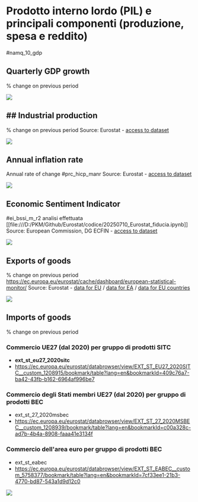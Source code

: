 # Prodotto interno lordo (PIL) e principali componenti (produzione, spesa e reddito)

#namq_10_gdp

## Quarterly GDP growth

% change on previous period

![](md/media/Pasted%20image%2020250713171810.png)



## ## Industrial production

% change on previous period
Source: Eurostat - [access to dataset](https://ec.europa.eu/eurostat/databrowser/bookmark/30f4c16f-0879-4278-9b45-f1561f2f90cb?lang=en)



![](md/media/Pasted%20image%2020250713171824.png)


## Annual inflation rate

Annual rate of change #prc_hicp_manr
Source: Eurostat - [access to dataset](https://ec.europa.eu/eurostat/databrowser/bookmark/f26d743c-d3db-400f-8a36-1e6518743e06?lang=en)

![](md/media/Pasted%20image%2020250713171925.png)


## Economic Sentiment Indicator

#ei_bssi_m_r2 analisi effettuata [[file:///D:/PKM/Github/Eurostat/codice/20250710_Eurostat_fiducia.ipynb]]
Source: European Commission, DG ECFIN - [access to dataset](https://ec.europa.eu/eurostat/databrowser/view/EI_BSSI_M_R2__custom_4981313/default/table?lang=en)

![](md/media/Pasted%20image%2020250713172039.png)



## Exports of goods

% change on previous period
https://ec.europa.eu/eurostat/cache/dashboard/european-statistical-monitor/
Source: Eurostat - [data for EU](https://ec.europa.eu/eurostat/databrowser/bookmark/bc405053-07b0-4d2b-8dcf-4d41b1f983db?lang=en) / [data for EA](https://ec.europa.eu/eurostat/databrowser/bookmark/d0f93f0a-c1cf-493e-bc90-51d1506726d9?lang=en) / [data for EU countries](https://ec.europa.eu/eurostat/databrowser/bookmark/7bb799c8-92a0-4920-a307-eb07e887c78e?lang=en)

![](md/media/Pasted%20image%2020250713172202.png)

## Imports of goods

% change on previous period

### Commercio UE27 (dal 2020) per gruppo di prodotti SITC
- **ext_st_eu27_2020sitc**
- https://ec.europa.eu/eurostat/databrowser/view/EXT_ST_EU27_2020SITC__custom_1208915/bookmark/table?lang=en&bookmarkId=409c76a7-ba42-43fb-b162-6964af996be7

### Commercio degli Stati membri UE27 (dal 2020) per gruppo di prodotti BEC
- ext_st_27_2020msbec
- https://ec.europa.eu/eurostat/databrowser/view/EXT_ST_27_2020MSBEC__custom_1208939/bookmark/table?lang=en&bookmarkId=c00a328c-ad7b-4b4a-8908-faaa41e3134f

### Commercio dell'area euro per gruppo di prodotti BEC
- ext_st_eabec
- https://ec.europa.eu/eurostat/databrowser/view/EXT_ST_EABEC__custom_5758377/bookmark/table?lang=en&bookmarkId=7cf33ee1-21b3-4770-bd87-543a1d9d12c0

![](md/media/Pasted%20image%2020250713172214.png)
